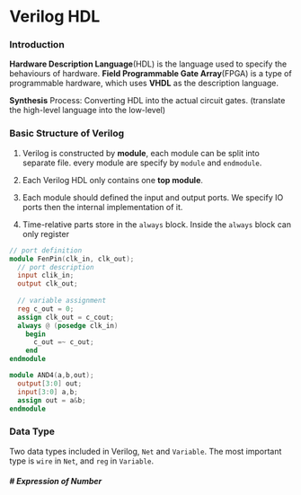 # Verilog HDL

### Introduction

**Hardware Description Language**(HDL) is the language used to specify the behaviours of hardware. **Field Programmable Gate Array**(FPGA) is a type of programmable hardware, which uses **VHDL** as the description language.

**Synthesis** Process: Converting HDL into the actual circuit gates. (translate the high-level language into the low-level)



### Basic Structure of Verilog

1. Verilog is constructed by **module**, each module can be split into separate file. every module are specify by `module` and `endmodule`.

2. Each Verilog HDL only contains one **top module**.

3. Each module should defined the input and output ports. We specify IO ports then the internal implementation of it.
4. Time-relative parts store in the `always` block. Inside the `always` block can only register

```verilog
// port definition
module FenPin(clk_in, clk_out);
  // port description
  input clik_in;
  output clk_out;
  
  // variable assignment 
  reg c_out = 0;
  assign clk_out = c_cout;
  always @ (posedge clk_in)
    begin
      c_out =~ c_out;
    end
endmodule
```



```verilog
module AND4(a,b,out);
  output[3:0] out;
  input[3:0] a,b;
  assign out = a&b;
endmodule
```



### Data Type

Two data types included in Verilog, `Net` and `Variable`. The most important type is `wire` in `Net`, and `reg` in `Variable`.



##### # Expression of Number



